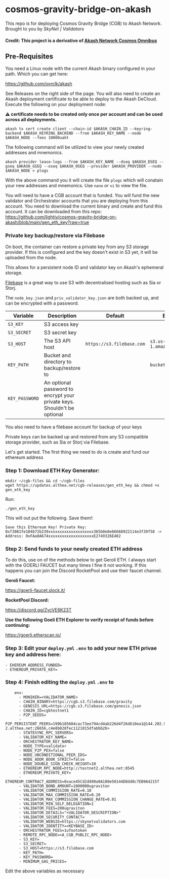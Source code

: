 # cosmos-gravity-bridge-on-akash

This repo is for deploying Cosmos Gravity Bridge (CGB) to Akash Network. Brought to you by _SkyNet | Validators_

#### Credit:  This project is a derivative of [Akash Network Cosmos Omnibus](https://github.com/ovrclk/cosmos-omnibus) 

## Pre-Requisites

You need a Linux node with the current Akash binary configured in your path. Which you can get here: 

https://github.com/ovrclk/akash

See Releases on the right side of the page.  You will also need to create an Akash deployment certificate to be able to deploy to the Akash DeCloud.  Execute the following on your deployment node:

**:warning: certificate needs to be created only once per account and can be used across all deployments.**

```
akash tx cert create client --chain-id $AKASH_CHAIN_ID --keyring-backend $AKASH_KEYRING_BACKEND --from $AKASH_KEY_NAME --node $AKASH_NODE --fees 10000uakt
```

The following command will be utilized to view your newly created addresses and mnemonics.
```
akash provider lease-logs --from $AKASH_KEY_NAME --dseq $AKASH_DSEQ --gseq $AKASH_GSEQ --oseq $AKASH_OSEQ --provider $AKASH_PROVIDER --node $AKASH_NODE > plogs
```
With the above command you it will create the file ```plogs``` which will conatain your new addresses and mnemonics.  Use ```nano``` or ```vi``` to view the file.

You will need to have a CGB account that is funded.  You will fund the new validator and Orchestrator accounts that you are deploying from this account.  You need to download the current binary and create and fund this account.  It can be downloaded from this repo: https://github.com/lightiv/cosmos-gravity-bridge-on-akash/blob/main/gen_eth_key?raw=true

### Private key backup/restore via Filebase

On boot, the container can restore a private key from any S3 storage provider. If this is configured and the key doesn't exist in S3 yet, it will be uploaded from the node.

This allows for a persistent node ID and validator key on Akash's ephemeral storage.

[Filebase](https://filebase.com/) is a great way to use S3 with decentralised hosting such as Sia or Storj.

The `node_key.json` and `priv_validator_key.json` are both backed up, and can be encrypted with a password.

|Variable|Description|Default|Examples|
|---|---|---|---|
|`S3_KEY`|S3 access key| | |
|`S3_SECRET`|S3 secret key| | |
|`S3_HOST`|The S3 API host|`https://s3.filebase.com`|`s3.us-east-1.amazonaws.com`|
|`KEY_PATH`|Bucket and directory to backup/restore to| |`bucket/nodes/node_1`|
|`KEY_PASSWORD`|An optional password to encrypt your private keys. Shouldn't be optional| | |

You also need to have a filebase account for backup of your keys

Private keys can be backed up and restored from any S3 compatible storage provider, such as Sia or Storj via Filebase.

Let's get started.  The first thing we need to do is create and fund our ethereum address

### Step 1: Download ETH Key Generator:
```
mkdir ~/cgb-files && cd ~/cgb-files
wget https://updates.althea.net/cgb-releases/gen_eth_key && chmod +x gen_eth_key
```
Run:
```
./gen_eth_key
```
This will out put the following.  Save them!:
```
Save this Ethereum Key! Private Key: 0xf3081fe104b72b239xxxxxxxxxxxxxxxxxxxx365b0e8e66668922114e3f39f58 -> Address: 0xFAa0A674xxxxxxxxxxxxxxxxxxxxE2749326E402
```
### Step 2: Send funds to your newly created ETH address
To do this, use on of the methods below to get Geroli ETH.  I always start with the GOERLI FAUCET but many times I fine it not working.  If this happens you can join the Discord RocketPool and use their faucet channel.

**Geroli Faucet:**

https://goerli-faucet.slock.it/

**RocketPool Discord:**

https://discord.gg/ZycVE6K23T

**Use the following Goeli ETH Explorer to verify receipt of funds before continuing:**

https://goerli.etherscan.io/

### Step 3: Edit your ```deploy.yml``` ```.env``` to add your new ETH privae key and address here:
```
- EHEREUM_ADDRESS_FUNDED=
- ETHEREUM_PRIVATE_KEY=
```

### Step 4: Finish editing the ```deploy.yml``` ```.env``` to 
```
    env:
      - MONIKER=<VALIDATOR_NAME>
      - CHAIN_BINARY=https://cgb.s3.filebase.com/gravity
      - GENESIS_URL=https://cgb.s3.filebase.com/genesis.json
      - CHAIN_ID=cgbtestnet1
      - P2P_SEEDS=
      - P2P_PERSISTENT_PEERS=199b185604cac73ee794cd4ab226d4f26d610ea1@144.202.92.109:26656,0420b3434b4e31aa12257b9c3e4bf93fe5f86e21@chainripper-2.althea.net:26656,c4e8b828fec1121015dfabbb2b>
      - STATESYNC_RPC_SERVERS=
      - VALIDATOR_KEY_NAME=
      - ORCHESTRATOR_KEY_NAME=
      - NODE_TYPE=validator
      - NODE_P2P_PEX=false
      - NODE_UNCONDITIONAL_PEER_IDS=
      - NODE_ADDR_BOOK_STRICT=false
      - NODE_DOUBLE_SIGN_CHECK_HEIGHT=10
      - ETHEREUM_RPC_NODE=http://testnet2.althea.net:8545
      - ETHEREUM_PRIVATE_KEY=
      - ETHEREUM_CONTRACT_ADDRESS=0xace45Cd2d490a0A180e50144D8dd0c7EB9A4215f
      - VALIDATOR_BOND_AMOUNT=1000000ugraviton
      - VALIDATOR_COMMISSION_RATE=0.10
      - VALIDATOR_MAX_COMMISSION_RATE=0.20
      - VALIDATOR_MAX_COMMISSION_CHANGE_RATE=0.01
      - VALIDATOR_MIN_SELF_DELEGATION=1
      - VALIDATOR_FEES=200ugraviton
      - VALIDATOR_DETAILS="<VALIDATOR_DESCRIPTION>"
      - VALIDATOR_SECURITY_CONTACT=
      - VALIDATOR_WEBSIE=https://skynetvalidators.com
      - VALIDATOR_IDENTITY=<KEYBASE_ID>
      - ORCHESTRATOR_FEES=1ufootoken
      - REMOTE_RPC_NODE=<A_CGB_PUBLIC_RPC_NODE>
      - S3_KEY=
      - S3_SECRET=
      - S3_HOST=https://s3.filebase.com
      - KEY_PATH=
      - KEY_PASSWORD=
      - MINIMUM_GAS_PRICES=
```
 Edit the above variables as necessary
